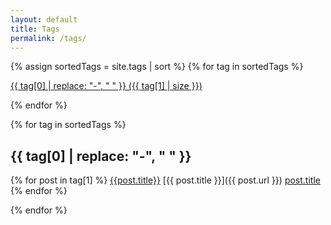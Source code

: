 ```yaml
---
layout: default
title: Tags
permalink: /tags/
---
```


{% assign sortedTags = site.tags | sort %}
{% for tag in sortedTags %}

  <a href="#{{tag[0]}}">{{ tag[0] | replace: "-", "&nbsp;" }}&nbsp;({{ tag[1] | size }})</a>

{% endfor %}

{% for tag in sortedTags %}

  <h2 id="{{ tag[0] }}">{{ tag[0] | replace: "-", "&nbsp;" }}</h2>
  
  {% for post in tag[1] %}
    <a href="{{ post.url }}" title="{{ post.title }}">{{post.title}}</a>
    [{{ post.title }}]({{ post.url }})
    [post.title](post.url)
  {% endfor %}

{% endfor %}

